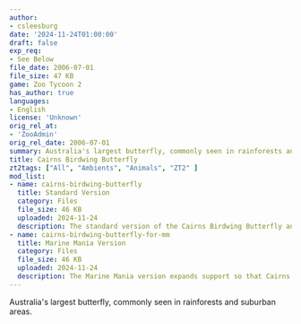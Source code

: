 ```yaml
---
author:
- csleesburg
date: '2024-11-24T01:00:00'
draft: false
exp_req:
- See Below
file_date: 2006-07-01
file_size: 47 KB
game: Zoo Tycoon 2
has_author: true
languages:
- English
license: 'Unknown'
orig_rel_at:
- 'ZooAdmin'
orig_rel_date: 2006-07-01
summary: Australia's largest butterfly, commonly seen in rainforests and suburban areas.
title: Cairns Birdwing Butterfly
zt2tags: ["All", "Ambients", "Animals", "ZT2" ]
mod_list:
- name: cairns-birdwing-butterfly
  title: Standard Version
  category: Files
  file_size: 46 KB
  uploaded: 2024-11-24
  description: The standard version of the Cairns Birdwing Butterfly and only requires Endangered Species.
- name: cairns-birdwing-butterfly-for-mm
  title: Marine Mania Version
  category: Files
  file_size: 46 KB
  uploaded: 2024-11-24
  description: The Marine Mania version expands support so that Cairns Birdwing Butterfly can spawn in MM waters.
---
```

Australia's largest butterfly, commonly seen in rainforests and suburban areas.
